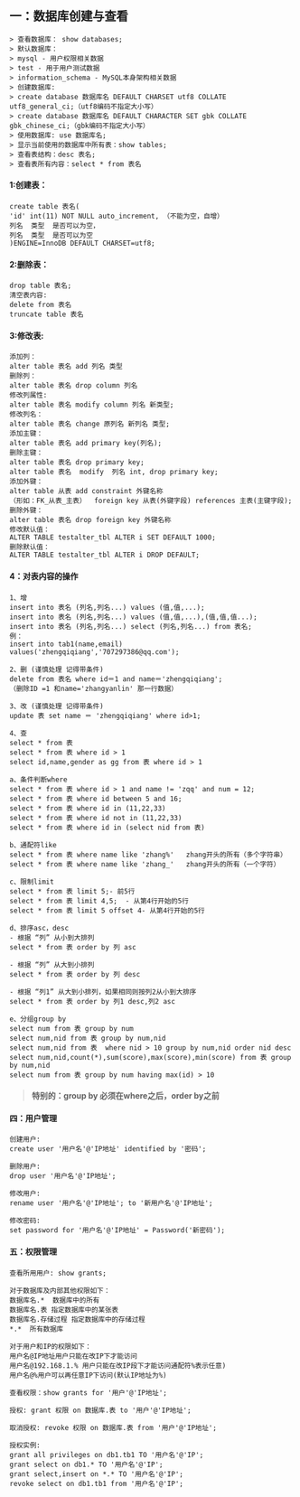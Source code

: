 ## 一：数据库创建与查看 ##
    > 查看数据库： show databases;
    > 默认数据库：
    > mysql - 用户权限相关数据
    > test - 用于用户测试数据
    > information_schema - MySQL本身架构相关数据
    > 创建数据库: 
    > create database 数据库名 DEFAULT CHARSET utf8 COLLATE utf8_general_ci;（utf8编码不指定大小写）
    > create database 数据库名 DEFAULT CHARACTER SET gbk COLLATE gbk_chinese_ci;（gbk编码不指定大小写）
    > 使用数据库: use 数据库名;
    > 显示当前使用的数据库中所有表：show tables;
    > 查看表结构：desc 表名;
    > 查看表所有内容：select * from 表名

#### 1:创建表： ####
    create table 表名(
    'id' int(11) NOT NULL auto_increment, （不能为空，自增）
    列名  类型  是否可以为空，
    列名  类型  是否可以为空
    )ENGINE=InnoDB DEFAULT CHARSET=utf8;
#### 2:删除表： ####
    drop table 表名;
    清空表内容: 
    delete from 表名
    truncate table 表名
#### 3:修改表: ####
    添加列：
    alter table 表名 add 列名 类型
    删除列：
    alter table 表名 drop column 列名
    修改列属性: 
    alter table 表名 modify column 列名 新类型; 
    修改列名：  
    alter table 表名 change 原列名 新列名 类型;
    添加主键：   
    alter table 表名 add primary key(列名);
    删除主键：
    alter table 表名 drop primary key;
    alter table 表名  modify  列名 int, drop primary key;
    添加外键：
    alter table 从表 add constraint 外键名称
    （形如：FK_从表_主表）  foreign key 从表(外键字段) references 主表(主键字段);
    删除外键： 
    alter table 表名 drop foreign key 外键名称
    修改默认值：
    ALTER TABLE testalter_tbl ALTER i SET DEFAULT 1000;
    删除默认值：
    ALTER TABLE testalter_tbl ALTER i DROP DEFAULT;
#### 4：对表内容的操作 ####
    1、增
    insert into 表名 (列名,列名...) values (值,值,...);
    insert into 表名 (列名,列名...) values (值,值,...),(值,值,值...);
    insert into 表名 (列名,列名...) select (列名,列名...) from 表名;
    例：
    insert into tab1(name,email) values('zhengqiqiang','707297386@qq.com');

    2、删 (谨慎处理 记得带条件)
    delete from 表名 where id＝1 and name＝'zhengqiqiang';
    （删除ID =1 和name='zhangyanlin' 那一行数据）

    3、改 (谨慎处理 记得带条件)
    update 表 set name ＝ 'zhengqiqiang' where id>1;

    4、查
    select * from 表
    select * from 表 where id > 1
    select id,name,gender as gg from 表 where id > 1

    a、条件判断where
    select * from 表 where id > 1 and name != 'zqq' and num = 12;
    select * from 表 where id between 5 and 16;
    select * from 表 where id in (11,22,33)
    select * from 表 where id not in (11,22,33)
    select * from 表 where id in (select nid from 表)

    b、通配符like
    select * from 表 where name like 'zhang%'   zhang开头的所有（多个字符串）
    select * from 表 where name like 'zhang_'   zhang开头的所有（一个字符）

    c、限制limit
    select * from 表 limit 5;- 前5行
    select * from 表 limit 4,5;  - 从第4行开始的5行
    select * from 表 limit 5 offset 4- 从第4行开始的5行

    d、排序asc，desc
    - 根据 “列” 从小到大排列
    select * from 表 order by 列 asc

    - 根据 “列” 从大到小排列 
    select * from 表 order by 列 desc

    - 根据 “列1” 从大到小排列，如果相同则按列2从小到大排序
    select * from 表 order by 列1 desc,列2 asc 

    e、分组group by
    select num from 表 group by num
    select num,nid from 表 group by num,nid
    select num,nid from 表  where nid > 10 group by num,nid order nid desc
    select num,nid,count(*),sum(score),max(score),min(score) from 表 group by num,nid
    select num from 表 group by num having max(id) > 10

>#### 特别的：group by 必须在where之后，order by之前 ####

#### 四：用户管理 ####
    创建用户:  
    create user '用户名'@'IP地址' identified by '密码';

    删除用户: 
    drop user '用户名'@'IP地址';

    修改用户: 
    rename user '用户名'@'IP地址'; to '新用户名'@'IP地址';

    修改密码:
    set password for '用户名'@'IP地址' = Password('新密码');
#### 五：权限管理 ####
    查看所用用户: show grants;

    对于数据库及内部其他权限如下：
    数据库名.*  数据库中的所有
    数据库名.表 指定数据库中的某张表
    数据库名.存储过程 指定数据库中的存储过程
    *.*  所有数据库

    对于用户和IP的权限如下：
    用户名@IP地址用户只能在改IP下才能访问
    用户名@192.168.1.% 用户只能在改IP段下才能访问通配符%表示任意)
    用户名@%用户可以再任意IP下访问(默认IP地址为%)

    查看权限：show grants for '用户'@'IP地址';

    授权: grant 权限 on 数据库.表 to '用户'@'IP地址';

    取消授权: revoke 权限 on 数据库.表 from '用户'@'IP地址';

    授权实例:
    grant all privileges on db1.tb1 TO '用户名'@'IP';
    grant select on db1.* TO '用户名'@'IP';
    grant select,insert on *.* TO '用户名'@'IP';
    revoke select on db1.tb1 from '用户名'@'IP';